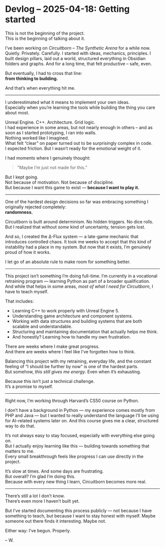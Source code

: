 # Devlog – 2025-04-18: Getting started

This is not the beginning of the project.  
This is the beginning of talking about it.

I’ve been working on *Circuitborn – The Synthetic Arena* for a while now. Quietly. Privately. Carefully. I started with ideas, mechanics, principles. I built design pillars, laid out a world, structured everything in Obsidian folders and graphs. And for a long time, that felt productive – safe, even.

But eventually, I had to cross that line:  
**from thinking to building.**

And that’s when everything hit me.

---

I underestimated what it means to implement your own ideas.  
Especially when you’re learning the tools while building the thing you care about most.

Unreal Engine. C++. Architecture. Grid logic.  
I had experience in some areas, but not nearly enough in others – and as soon as I started prototyping, I ran into walls.  
Nothing worked like I imagined.  
What felt “clear” on paper turned out to be surprisingly complex in code.  
I expected friction. But I wasn’t ready for the emotional weight of it.

I had moments where I genuinely thought:  
> “Maybe I’m just not made for this.”

But I kept going.  
Not because of motivation. Not because of discipline.  
But because I want this game to exist — **because I want to play it.**

---

One of the hardest design decisions so far was embracing something I originally rejected completely:  
**randomness.**

Circuitborn is built around determinism. No hidden triggers. No dice rolls.  
But I realized that without *some* kind of uncertainty, tension gets lost.

And so, I created the Δ-Flux system — a late-game mechanic that introduces controlled chaos. It took me weeks to accept that this kind of instability had a place in my system. But now that it exists, I’m genuinely proud of how it works.

I let go of an absolute rule to make room for something better.

---

This project isn’t something I’m doing full-time. I’m currently in a vocational retraining program — learning Python as part of a broader qualification.  
And while that helps in some areas, *most of what I need for Circuitborn*, I have to teach myself.

That includes:
- Learning C++ to work properly with Unreal Engine 5.
- Understanding game architecture and component systems.
- Working with data structures and building systems that are both scalable and understandable.
- Structuring and maintaining documentation that actually helps me think.
- And honestly? Learning how to handle my own frustration.

There are weeks where I make great progress.  
And there are weeks where I feel like I’ve forgotten how to think.

Balancing this project with my retraining, everyday life, and the constant feeling of “I should be further by now” is one of the hardest parts.  
But somehow, *this still gives me energy*. Even when it’s exhausting.

Because this isn’t just a technical challenge.  
It’s a promise to myself.

---

Right now, I’m working through Harvard’s CS50 course on Python.

I don’t have a background in Python — my experience comes mostly from PHP and Java — but I wanted to really understand the language I’ll be using for AI-related systems later on. And this course gives me a clear, structured way to do that.

It’s not always easy to stay focused, especially with everything else going on.  
But I actually enjoy learning like this — building towards something that matters to me.  
Every small breakthrough feels like progress I can use directly in the project.

It’s slow at times. And some days are frustrating.  
But overall? I’m glad I’m doing this.  
Because with every new thing I learn, Circuitborn becomes more real.

---

There’s still a lot I don’t know.  
There’s even more I haven’t built yet.

But I’ve started documenting this process publicly — not because I have something to teach, but because I want to stay honest with myself. Maybe someone out there finds it interesting. Maybe not.

Either way: I’ve begun. Properly.

– W.

